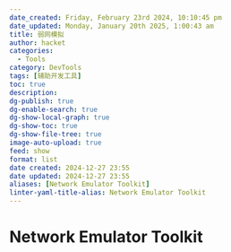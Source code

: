 ```yaml
---
date_created: Friday, February 23rd 2024, 10:10:45 pm
date_updated: Monday, January 20th 2025, 1:00:43 am
title: 弱网模拟
author: hacket
categories:
  - Tools
category: DevTools
tags: [辅助开发工具]
toc: true
description: 
dg-publish: true
dg-enable-search: true
dg-show-local-graph: true
dg-show-toc: true
dg-show-file-tree: true
image-auto-upload: true
feed: show
format: list
date created: 2024-12-27 23:55
date updated: 2024-12-27 23:55
aliases: [Network Emulator Toolkit]
linter-yaml-title-alias: Network Emulator Toolkit
---
```


# Network Emulator Toolkit
